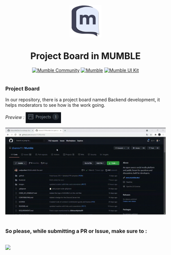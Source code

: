 #

<div align="center">

  <img src="./frontend/public/android-chrome-512x512.png" width="20%">
  <h1 align="center">
    Project Board in MUMBLE
  </h1>

  <a href="https://discord.gg/TxgpyK8pzf">![Mumble Community](https://img.shields.io/discord/825371211399692308?label=Mumble%20Community&style=for-the-badge&logo=Discord)</a>
  <a href="https://www.mumble.dev">![Mumble](https://img.shields.io/badge/Mumble-Live%20Demo-9cf?style=for-the-badge)</a>
  <a href="http://mumble-lp.s3-website-us-west-2.amazonaws.com/">![Mumble UI Kit](https://img.shields.io/badge/Mumble-UI%20Kit-orange?style=for-the-badge)</a>

</div>

#

### Project Board 

In our repository, there is a project board named Backend development, it helps moderators to see how is the work going.
<br/>

*Preview :*
<img align="center" src="./images/projects-icon.PNG"/>

<img src="./images/project-board.gif">

#

### So please, while submitting a PR or Issue, make sure to :

<br/>

<img src="./images/activate-project.gif">